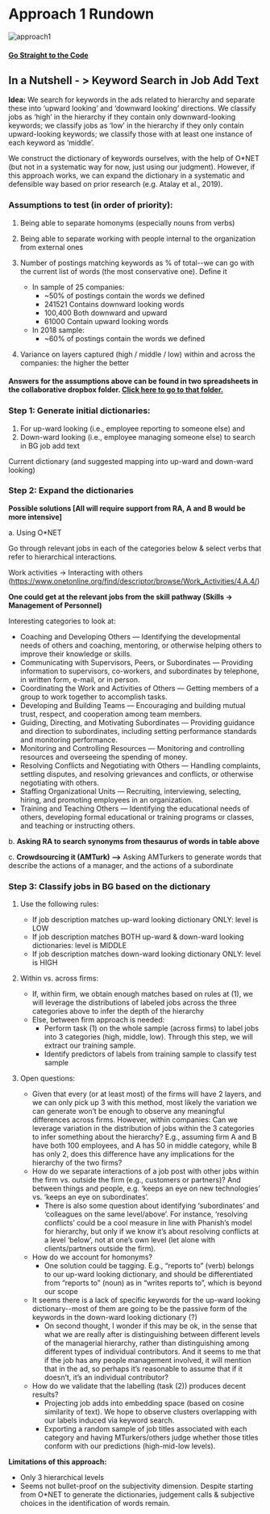 # Approach 1 Rundown

![approach1](https://media.giphy.com/media/3ov9kacqGycKQRH6Vy/giphy.gif)

#### [Go Straight to the Code](https://ramonpzg.github.io/bg-project/analysis/approach_1/code)

## In a Nutshell - > Keyword Search in Job Add Text

**Idea:** We search for keywords in the ads related to hierarchy and separate these into ‘upward looking’ and ‘downward looking’ directions. We classify jobs as ‘high’ in the hierarchy if they contain only downward-looking keywords; we classify jobs as ‘low’ in the hierarchy if they only contain upward-looking keywords; we classify those with at least one instance of each keyword as ‘middle’.

We construct the dictionary of keywords ourselves, with the help of O*NET (but not in a systematic way for now, just using our judgment). However, if this approach works, we can expand the dictionary in a systematic and defensible way based on prior research (e.g. Atalay et al., 2019).


### Assumptions to test (in order of priority): 
1. Being able to separate homonyms (especially nouns from verbs)
2. Being able to separate working with people internal to the organization from external ones
3. Number of postings matching keywords as % of total--we can go with the current list of words (the most conservative one). Define it 
    - In sample of 25 companies:
        - ~50% of postings contain the words we defined
        - 241521 Contains downward looking words
        - 100,400 Both downward and upward
        - 61000 Contain upward looking words
    - In 2018 sample:
        - ~60% of postings contain the words we defined

4. Variance on layers captured (high / middle / low) within and across the companies: the higher the better

#### Answers for the assumptions above can be found in two spreadsheets in the collaborative dropbox folder. [Click here to go to that folder.](https://www.dropbox.com/sh/vwee0j4ifv38nzn/AABfrKU_WB7azSvOud_iryiOa?dl=0)


### Step 1: Generate initial dictionaries:
1. For up-ward looking (i.e., employee reporting to someone else) and 
2. Down-ward looking (i.e., employee managing someone else) to search in BG job add text

Current dictionary (and suggested mapping into up-ward and down-ward looking)

### Step 2: Expand the dictionaries

**Possible solutions [All will require support from RA, A and B would be more intensive]**

a. Using O*NET

Go through relevant jobs in each of the categories below & select verbs that refer to hierarchical interactions. 

Work activities → Interacting with others (https://www.onetonline.org/find/descriptor/browse/Work_Activities/4.A.4/)

**One could get at the relevant jobs from the skill pathway (Skills → Management of Personnel)**

Interesting categories to look at: 

- Coaching and Developing Others — Identifying the developmental needs of others and coaching, mentoring, or otherwise helping others to improve their knowledge or skills.
- Communicating with Supervisors, Peers, or Subordinates — Providing information to supervisors, co-workers, and subordinates by telephone, in written form, e-mail, or in person.
- Coordinating the Work and Activities of Others — Getting members of a group to work together to accomplish tasks.
- Developing and Building Teams — Encouraging and building mutual trust, respect, and cooperation among team members.
- Guiding, Directing, and Motivating Subordinates — Providing guidance and direction to subordinates, including setting performance standards and monitoring performance.
- Monitoring and Controlling Resources — Monitoring and controlling resources and overseeing the spending of money.
- Resolving Conflicts and Negotiating with Others — Handling complaints, settling disputes, and resolving grievances and conflicts, or otherwise negotiating with others.
- Staffing Organizational Units — Recruiting, interviewing, selecting, hiring, and promoting employees in an organization.
- Training and Teaching Others — Identifying the educational needs of others, developing formal educational or training programs or classes, and teaching or instructing others.

b. **Asking RA to search synonyms from thesaurus of words in table above**


c. **Crowdsourcing it (AMTurk) -->** Asking AMTurkers to generate words that describe the actions of a manager, and the actions of a subordinate

### Step 3: Classify jobs in BG based on the dictionary
1. Use the following rules:   
    - If job description matches up-ward looking dictionary ONLY: level is LOW
    - If job description matches BOTH up-ward & down-ward looking dictionaries: level is MIDDLE
    - If job description matches down-ward looking dictionary ONLY: level is HIGH

2. Within vs. across firms:  
    - If, within firm, we obtain enough matches based on rules at (1), we will leverage the distributions of labeled jobs across the three categories above to infer the depth of the hierarchy  
    - Else, between firm approach is needed: 
        - Perform task (1) on the whole sample (across firms) to label jobs into 3 categories (high, middle, low). Through this step, we will extract our training sample.
        - Identify predictors of labels from training sample to classify test sample

3. Open questions:  
    - Given that every (or at least most) of the firms will have 2 layers, and we can only pick up 3 with this method, most likely the variation we can generate won’t be enough to observe any meaningful differences across firms. However, within companies: Can we leverage variation in the distribution of jobs within the 3 categories to infer something about the hierarchy? E.g., assuming firm A and B have both 100 employees, and A has 50 in middle category, while B has only 2, does this difference have any implications for the hierarchy of the two firms? 
    - How do we separate interactions of a job post with other jobs within the firm vs. outside the firm (e.g., customers or partners)? And between things and people, e.g. ‘keeps an eye on new technologies’ vs. ‘keeps an eye on subordinates’. 
        - There is also some question about identifying ‘subordinates’ and ‘colleagues on the same level/above’. For instance, ‘resolving conflicts’ could be a cool measure in line with Phanish’s model for hierarchy, but only if we know it’s about resolving conflicts at a level ‘below’, not at one’s own level (let alone with clients/partners outside the firm). 
    - How do we account for homonyms? 
        - One solution could be tagging. E.g., “reports to” (verb) belongs to our up-ward looking dictionary, and should be differentiated from “reports to” (noun) as in “writes reports to”, which is beyond our scope
    - It seems there is a lack of specific keywords for the up-ward looking dictionary--most of them are going to be the passive form of the keywords in the down-ward looking dictionary (?)  
        - On second thought, I wonder if this may be ok, in the sense that what we are really after is distinguishing between different levels of the managerial hierarchy, rather than distinguishing among different types of individual contributors. And it seems to me that if the job has any people management involved, it will mention that in the ad, so perhaps it’s reasonable to assume that if it doesn’t, it’s an individual contributor?
    - How do we validate that the labelling (task (2)) produces decent results? 
        - Projecting job adds into embedding space (based on cosine similarity of text). We hope to observe clusters overlapping with our labels induced via keyword search. 
        - Exporting a random sample of job titles associated with each category and having MTurkers/others judge whether those titles conform with our predictions (high-mid-low levels).

**Limitations of this approach:**
- Only 3 hierarchical levels
- Seems not bullet-proof on the subjectivity dimension. Despite starting from O*NET to generate the dictionaries, judgement calls & subjective choices in the identification of words remain.
